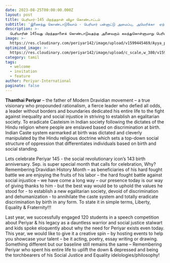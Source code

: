 ```yaml
---
date: 2023-08-25T00:00:00.000Z
layout: post
title: பெரியார்-145 பிறந்தநாள் விழா கொண்டாட்டம்
subtitle: 'இணைந்து கொண்டாடுவோம் - பெரியார் பன்னாட்டு அமைப்பு, அமெரிக்கா  ஏற்பாடு செய்த ஆன்லைன் நிகழ்வு.'
description: >-
  பெரியாரின் 145வது பிறந்தநாளைக் கொண்டாடுவதற்கு அனைவரும் கலந்துகொள்ளுமாறு பெரியார் பன்னாட்டு அமைப்பு அழைக்கிறது.
image: >-
  https://res.cloudinary.com/periyar142/image/upload/v1599445469/Ayya_p4dnwg.png
optimized_image: >-
  https://res.cloudinary.com/periyar142/image/upload/c_scale,w_380/v1599445469/Ayya_p4dnwg.png 
category: tamil
tags:
  - welcome
  - invitation
  - feature
author: Periyar-International
paginate: false
---
```


<strong>Thanthai Periyar</strong> – the father of Modern Dravidian movement – a true visionary who propounded rationalism, a fierce leader who defied all odds, a leader without borders and boundaries dedicated his entire life to the fight against inequality and social injustice in striving to establish an egalitarian society. To eradicate Casteism in Indian society following the dictates of the Hindu religion where people are enslaved based on discrimination at birth.   Indian Caste system earmarked at birth was dictated and cleverly manipulated by the Hindu religious doctrine which sets a top-down social structure of oppression that differentiates individuals based on birth and social standing.

Lets celebrate Periyar 145 - the social revolutionary icon’s 143 birth anniversary.  Sep. is super special month that calls for celebration, Why? Remembering Dravidian History Month – as beneficiaries of his hard fought battle we are enjoying the fruits of his labor – the hard fought battle against social injustice – we have come a long way – our presence today is our way of giving thanks to him  - but the best way would be to uphold the values he stood for -  to establish a new egalitarian society, devoid of discrimination and dehumanization -  to annihilate the caste system and totally eradicate discrimination by birth in any form. To state it in simple terms, Liberty, Equality & Fraternity!!!

Last year, we successfully engaged 120 students in a speech competition about Periyar & his legacy as a dauntless warrior and social justice stalwart and kids spoke eloquently about why the need for Periyar  exists even today. This year, we would like to give it a creative spin – by hosting events to help you showcase your talent – be it acting, poetry, essay writing or drawing. Something different but our baseline still remains the same – Remembering Periyar who spent his entire life to uplift the down & depressed and being the torchbearers of his Social Justice and Equality idelologies/philosophy!